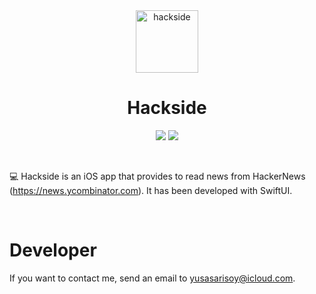 <div align="center">
  <img width="100" height="100" alt="hackside" src="https://i.ibb.co/n1P8TQy/image.png">
  </br>
  <h1><b>Hackside</b></h1>
</div>

<div align="center">

![](https://img.shields.io/badge/Editor-Xcode-informational?style=flat&logo=Xcode&logoColor=white&color=e48527) ![](https://img.shields.io/badge/Code-SwiftUI-informational?style=flat&logo=swift&logoColor=white&color=e48527)

</div>

</br>

💻 Hackside is an iOS app that provides to read news from HackerNews (https://news.ycombinator.com). It has been developed with SwiftUI.

</br>

# <b>Developer</b>

If you want to contact me, send an email to yusasarisoy@icloud.com.
